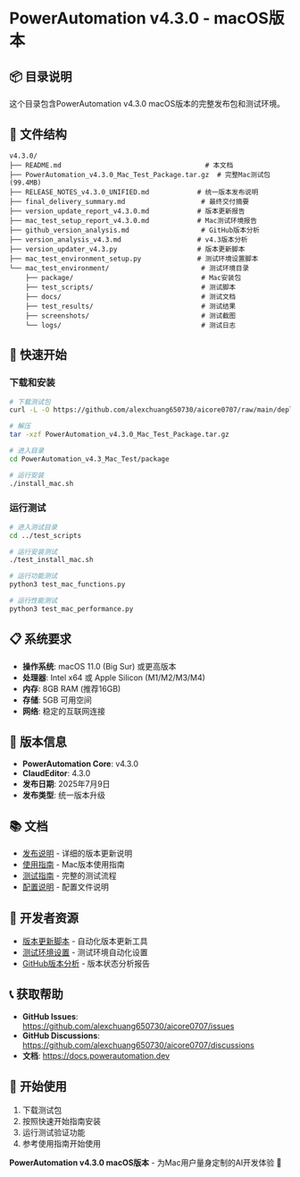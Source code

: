 # PowerAutomation v4.3.0 - macOS版本

## 📦 目录说明

这个目录包含PowerAutomation v4.3.0 macOS版本的完整发布包和测试环境。

## 📁 文件结构

```
v4.3.0/
├── README.md                                    # 本文档
├── PowerAutomation_v4.3.0_Mac_Test_Package.tar.gz  # 完整Mac测试包 (99.4MB)
├── RELEASE_NOTES_v4.3.0_UNIFIED.md            # 统一版本发布说明
├── final_delivery_summary.md                   # 最终交付摘要
├── version_update_report_v4.3.0.md            # 版本更新报告
├── mac_test_setup_report_v4.3.0.md            # Mac测试环境报告
├── github_version_analysis.md                  # GitHub版本分析
├── version_analysis_v4.3.md                   # v4.3版本分析
├── version_updater_v4.3.py                    # 版本更新脚本
├── mac_test_environment_setup.py              # 测试环境设置脚本
└── mac_test_environment/                       # 测试环境目录
    ├── package/                                # Mac安装包
    ├── test_scripts/                           # 测试脚本
    ├── docs/                                   # 测试文档
    ├── test_results/                           # 测试结果
    ├── screenshots/                            # 测试截图
    └── logs/                                   # 测试日志
```

## 🚀 快速开始

### 下载和安装
```bash
# 下载测试包
curl -L -O https://github.com/alexchuang650730/aicore0707/raw/main/deployment/devices/mac/v4.3.0/PowerAutomation_v4.3.0_Mac_Test_Package.tar.gz

# 解压
tar -xzf PowerAutomation_v4.3.0_Mac_Test_Package.tar.gz

# 进入目录
cd PowerAutomation_v4.3_Mac_Test/package

# 运行安装
./install_mac.sh
```

### 运行测试
```bash
# 进入测试目录
cd ../test_scripts

# 运行安装测试
./test_install_mac.sh

# 运行功能测试
python3 test_mac_functions.py

# 运行性能测试
python3 test_mac_performance.py
```

## 📋 系统要求

- **操作系统**: macOS 11.0 (Big Sur) 或更高版本
- **处理器**: Intel x64 或 Apple Silicon (M1/M2/M3/M4)
- **内存**: 8GB RAM (推荐16GB)
- **存储**: 5GB 可用空间
- **网络**: 稳定的互联网连接

## 🎯 版本信息

- **PowerAutomation Core**: v4.3.0
- **ClaudEditor**: 4.3.0
- **发布日期**: 2025年7月9日
- **发布类型**: 统一版本升级

## 📚 文档

- [发布说明](./RELEASE_NOTES_v4.3.0_UNIFIED.md) - 详细的版本更新说明
- [使用指南](../PowerAutomation_v4.3.0_Mac_使用说明.md) - Mac版本使用指南
- [测试指南](./mac_test_environment/docs/test_guide.md) - 完整的测试流程
- [配置说明](./mac_test_environment/docs/mac_config.md) - 配置文件说明

## 🔧 开发者资源

- [版本更新脚本](./version_updater_v4.3.py) - 自动化版本更新工具
- [测试环境设置](./mac_test_environment_setup.py) - 测试环境自动化设置
- [GitHub版本分析](./github_version_analysis.md) - 版本状态分析报告

## 📞 获取帮助

- **GitHub Issues**: https://github.com/alexchuang650730/aicore0707/issues
- **GitHub Discussions**: https://github.com/alexchuang650730/aicore0707/discussions
- **文档**: https://docs.powerautomation.dev

## 🎉 开始使用

1. 下载测试包
2. 按照快速开始指南安装
3. 运行测试验证功能
4. 参考使用指南开始使用

**PowerAutomation v4.3.0 macOS版本** - 为Mac用户量身定制的AI开发体验 🚀


